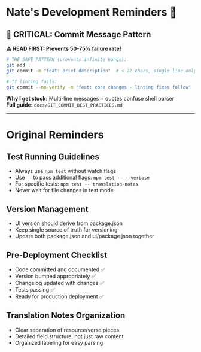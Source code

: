 # Nate's Development Reminders 🎤

## 🚨 **CRITICAL: Commit Message Pattern**

**⚠️ READ FIRST: Prevents 50-75% failure rate!**

```bash
# THE SAFE PATTERN (prevents infinite hangs):
git add .
git commit -m "feat: brief description"  # < 72 chars, single line only!

# If linting fails:
git commit --no-verify -m "feat: core changes - linting fixes follow"
```

**Why I get stuck:** Multi-line messages + quotes confuse shell parser  
**Full guide:** `docs/GIT_COMMIT_BEST_PRACTICES.md`

---

# Original Reminders

## Test Running Guidelines

- Always use `npm test` without watch flags
- Use `--` to pass additional flags: `npm test -- --verbose`
- For specific tests: `npm test -- translation-notes`
- Never wait for file changes in test mode

## Version Management

- UI version should derive from package.json
- Keep single source of truth for versioning
- Update both package.json and ui/package.json together

## Pre-Deployment Checklist

- Code committed and documented ✅
- Version bumped appropriately ✅
- Changelog updated with changes ✅
- Tests passing ✅
- Ready for production deployment ✅

## Translation Notes Organization

- Clear separation of resource/verse pieces
- Detailed field structure, not just raw content
- Organized labeling for easy parsing
